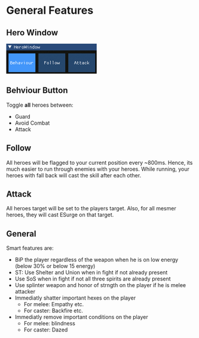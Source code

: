 # General Features

## Hero Window

![alt](../imgs/HeroWindow.png)

## Behviour Button

Toggle **all** heroes between:

- Guard
- Avoid Combat
- Attack

## Follow

All heroes will be flagged to your current position every ~800ms.
Hence, its much easier to run through enemies with your heroes.
While running, your heroes with fall back will cast the skill after each other.

## Attack

All heroes target will be set to the players target.
Also, for all mesmer heroes, they will cast ESurge on that target.

## General

Smart features are:

- BiP the player regardless of the weapon when he is on low energy (below 30% or below 15 energy)
- ST: Use Shelter and Union when in fight if not already present
- Use SoS when in fight if not all three spirits are already present
- Use splinter weapon and honor of strngth on the player if he is melee attacker
- Immediatly shatter important hexes on the player
  - For melee: Empathy etc.
  - For caster: Backfire etc.
- Immediatly remove important conditions on the player
  - For melee: blindness
  - For caster: Dazed
